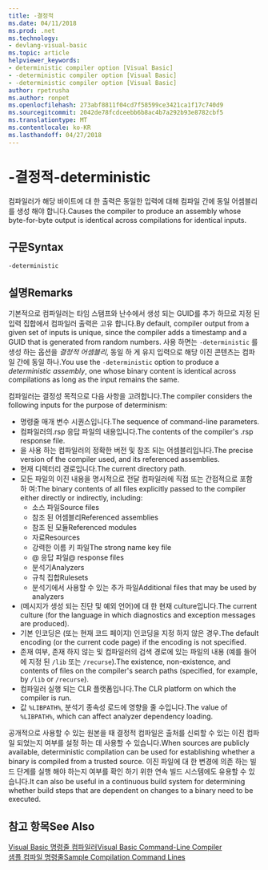 ```yaml
---
title: -결정적
ms.date: 04/11/2018
ms.prod: .net
ms.technology:
- devlang-visual-basic
ms.topic: article
helpviewer_keywords:
- deterministic compiler option [Visual Basic]
- -deterministic compiler option [Visual Basic]
- -deterministic compiler option [Visual Basic]
author: rpetrusha
ms.author: ronpet
ms.openlocfilehash: 273abf8811f04cd7f58599ce3421ca1f17c740d9
ms.sourcegitcommit: 2042de78fcdceebb6b8ac4b7a292b93e8782cbf5
ms.translationtype: MT
ms.contentlocale: ko-KR
ms.lasthandoff: 04/27/2018
---
```

# <a name="-deterministic"></a><span data-ttu-id="f36e9-102">-결정적</span><span class="sxs-lookup"><span data-stu-id="f36e9-102">-deterministic</span></span>

<span data-ttu-id="f36e9-103">컴파일러가 해당 바이트에 대 한 출력은 동일한 입력에 대해 컴파일 간에 동일 어셈블리를 생성 해야 합니다.</span><span class="sxs-lookup"><span data-stu-id="f36e9-103">Causes the compiler to produce an assembly whose byte-for-byte output is identical across compilations for identical inputs.</span></span> 

## <a name="syntax"></a><span data-ttu-id="f36e9-104">구문</span><span class="sxs-lookup"><span data-stu-id="f36e9-104">Syntax</span></span>

```
-deterministic
```

## <a name="remarks"></a><span data-ttu-id="f36e9-105">설명</span><span class="sxs-lookup"><span data-stu-id="f36e9-105">Remarks</span></span>

<span data-ttu-id="f36e9-106">기본적으로 컴파일러는 타임 스탬프와 난수에서 생성 되는 GUID를 추가 하므로 지정 된 입력 집합에서 컴파일러 출력은 고유 합니다.</span><span class="sxs-lookup"><span data-stu-id="f36e9-106">By default, compiler output from a given set of inputs is unique, since the compiler adds a timestamp and a GUID that is generated from random numbers.</span></span> <span data-ttu-id="f36e9-107">사용 하면는 `-deterministic` 를 생성 하는 옵션을 *결정적 어셈블리*, 동일 하 게 유지 입력으로 해당 이진 콘텐츠는 컴파일 간에 동일 하나.</span><span class="sxs-lookup"><span data-stu-id="f36e9-107">You use the `-deterministic` option to produce a *deterministic assembly*, one whose binary content is identical across compilations as long as the input remains the same.</span></span>

<span data-ttu-id="f36e9-108">컴파일러는 결정성 목적으로 다음 사항을 고려합니다.</span><span class="sxs-lookup"><span data-stu-id="f36e9-108">The compiler considers the following inputs for the purpose of determinism:</span></span>

- <span data-ttu-id="f36e9-109">명령줄 매개 변수 시퀀스입니다.</span><span class="sxs-lookup"><span data-stu-id="f36e9-109">The sequence of command-line parameters.</span></span>
- <span data-ttu-id="f36e9-110">컴파일러의.rsp 응답 파일의 내용입니다.</span><span class="sxs-lookup"><span data-stu-id="f36e9-110">The contents of the compiler's .rsp response file.</span></span>
- <span data-ttu-id="f36e9-111">을 사용 하는 컴파일러의 정확한 버전 및 참조 되는 어셈블리입니다.</span><span class="sxs-lookup"><span data-stu-id="f36e9-111">The precise version of the compiler used, and its referenced assemblies.</span></span>
- <span data-ttu-id="f36e9-112">현재 디렉터리 경로입니다.</span><span class="sxs-lookup"><span data-stu-id="f36e9-112">The current directory path.</span></span>
- <span data-ttu-id="f36e9-113">모든 파일의 이진 내용을 명시적으로 전달 컴파일러에 직접 또는 간접적으로 포함 하 여:</span><span class="sxs-lookup"><span data-stu-id="f36e9-113">The binary contents of all files explicitly passed to the compiler either directly or indirectly, including:</span></span> 
    - <span data-ttu-id="f36e9-114">소스 파일</span><span class="sxs-lookup"><span data-stu-id="f36e9-114">Source files</span></span>
    - <span data-ttu-id="f36e9-115">참조 된 어셈블리</span><span class="sxs-lookup"><span data-stu-id="f36e9-115">Referenced assemblies</span></span>
    - <span data-ttu-id="f36e9-116">참조 된 모듈</span><span class="sxs-lookup"><span data-stu-id="f36e9-116">Referenced modules</span></span>
    - <span data-ttu-id="f36e9-117">자료</span><span class="sxs-lookup"><span data-stu-id="f36e9-117">Resources</span></span>
    - <span data-ttu-id="f36e9-118">강력한 이름 키 파일</span><span class="sxs-lookup"><span data-stu-id="f36e9-118">The strong name key file</span></span>
    - <span data-ttu-id="f36e9-119">@ 응답 파일</span><span class="sxs-lookup"><span data-stu-id="f36e9-119">@ response files</span></span>
    - <span data-ttu-id="f36e9-120">분석기</span><span class="sxs-lookup"><span data-stu-id="f36e9-120">Analyzers</span></span>
    - <span data-ttu-id="f36e9-121">규칙 집합</span><span class="sxs-lookup"><span data-stu-id="f36e9-121">Rulesets</span></span>
    - <span data-ttu-id="f36e9-122">분석기에서 사용할 수 있는 추가 파일</span><span class="sxs-lookup"><span data-stu-id="f36e9-122">Additional files that may be used by analyzers</span></span>
- <span data-ttu-id="f36e9-123">(메시지가 생성 되는 진단 및 예외 언어)에 대 한 현재 culture입니다.</span><span class="sxs-lookup"><span data-stu-id="f36e9-123">The current culture (for the language in which diagnostics and exception messages are produced).</span></span>
- <span data-ttu-id="f36e9-124">기본 인코딩은 (또는 현재 코드 페이지) 인코딩을 지정 하지 않은 경우.</span><span class="sxs-lookup"><span data-stu-id="f36e9-124">The default encoding (or the current code page) if the encoding is not specified.</span></span>
- <span data-ttu-id="f36e9-125">존재 여부, 존재 하지 않는 및 컴파일러의 검색 경로에 있는 파일의 내용 (예를 들어에 지정 된 `/lib` 또는 `/recurse`).</span><span class="sxs-lookup"><span data-stu-id="f36e9-125">The existence, non-existence, and contents of files on the compiler's search paths (specified, for example, by `/lib` or `/recurse`).</span></span>
- <span data-ttu-id="f36e9-126">컴파일러 실행 되는 CLR 플랫폼입니다.</span><span class="sxs-lookup"><span data-stu-id="f36e9-126">The CLR platform on which the compiler is run.</span></span>
- <span data-ttu-id="f36e9-127">값 `%LIBPATH%`, 분석기 종속성 로드에 영향을 줄 수입니다.</span><span class="sxs-lookup"><span data-stu-id="f36e9-127">The value of `%LIBPATH%`, which can affect analyzer dependency loading.</span></span>

<span data-ttu-id="f36e9-128">공개적으로 사용할 수 있는 원본을 때 결정적 컴파일은 출처를 신뢰할 수 있는 이진 컴파일 되었는지 여부를 설정 하는 데 사용할 수 있습니다.</span><span class="sxs-lookup"><span data-stu-id="f36e9-128">When sources are publicly available, deterministic compilation can be used for establishing whether a binary is compiled from a trusted source.</span></span> <span data-ttu-id="f36e9-129">이진 파일에 대 한 변경에 의존 하는 빌드 단계를 실행 해야 하는지 여부를 확인 하기 위한 연속 빌드 시스템에도 유용할 수 있습니다.</span><span class="sxs-lookup"><span data-stu-id="f36e9-129">It can also be useful in a continuous build system for determining whether build steps that are dependent on changes to a binary need to be executed.</span></span> 

## <a name="see-also"></a><span data-ttu-id="f36e9-130">참고 항목</span><span class="sxs-lookup"><span data-stu-id="f36e9-130">See Also</span></span>
[<span data-ttu-id="f36e9-131">Visual Basic 명령줄 컴파일러</span><span class="sxs-lookup"><span data-stu-id="f36e9-131">Visual Basic Command-Line Compiler</span></span>](../../../visual-basic/reference/command-line-compiler/index.md)  
[<span data-ttu-id="f36e9-132">샘플 컴파일 명령줄</span><span class="sxs-lookup"><span data-stu-id="f36e9-132">Sample Compilation Command Lines</span></span>](../../../visual-basic/reference/command-line-compiler/sample-compilation-command-lines.md)
